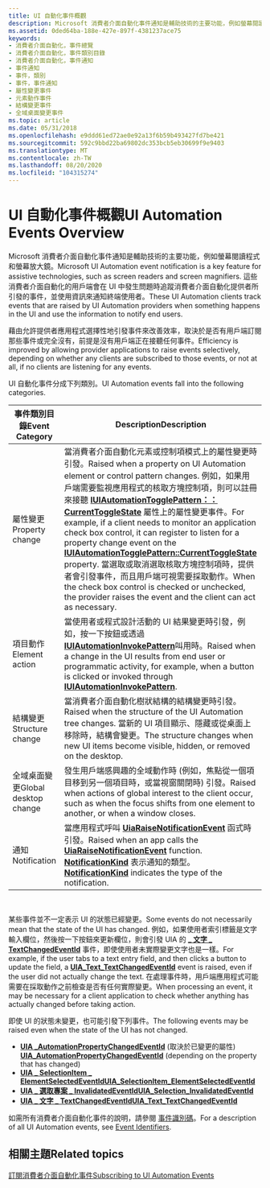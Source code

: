 ```yaml
---
title: UI 自動化事件概觀
description: Microsoft 消費者介面自動化事件通知是輔助技術的主要功能，例如螢幕閱讀程式和螢幕放大鏡。
ms.assetid: 0ded64ba-188e-427e-897f-4381237ace75
keywords:
- 消費者介面自動化，事件總覽
- 消費者介面自動化，事件類別目錄
- 消費者介面自動化，事件通知
- 事件通知
- 事件，類別
- 事件，事件通知
- 屬性變更事件
- 元素動作事件
- 結構變更事件
- 全域桌面變更事件
ms.topic: article
ms.date: 05/31/2018
ms.openlocfilehash: e9ddd61ed72ae0e92a13f6b59b493427fd7be421
ms.sourcegitcommit: 592c9bbd22ba69802dc353bcb5eb30699f9e9403
ms.translationtype: MT
ms.contentlocale: zh-TW
ms.lasthandoff: 08/20/2020
ms.locfileid: "104315274"
---
```

# <a name="ui-automation-events-overview"></a><span data-ttu-id="df2a4-113">UI 自動化事件概觀</span><span class="sxs-lookup"><span data-stu-id="df2a4-113">UI Automation Events Overview</span></span>

<span data-ttu-id="df2a4-114">Microsoft 消費者介面自動化事件通知是輔助技術的主要功能，例如螢幕閱讀程式和螢幕放大鏡。</span><span class="sxs-lookup"><span data-stu-id="df2a4-114">Microsoft UI Automation event notification is a key feature for assistive technologies, such as screen readers and screen magnifiers.</span></span> <span data-ttu-id="df2a4-115">這些消費者介面自動化的用戶端會在 UI 中發生問題時追蹤消費者介面自動化提供者所引發的事件，並使用資訊來通知終端使用者。</span><span class="sxs-lookup"><span data-stu-id="df2a4-115">These UI Automation clients track events that are raised by UI Automation providers when something happens in the UI and use the information to notify end users.</span></span>

<span data-ttu-id="df2a4-116">藉由允許提供者應用程式選擇性地引發事件來改善效率，取決於是否有用戶端訂閱那些事件或完全沒有，前提是沒有用戶端正在接聽任何事件。</span><span class="sxs-lookup"><span data-stu-id="df2a4-116">Efficiency is improved by allowing provider applications to raise events selectively, depending on whether any clients are subscribed to those events, or not at all, if no clients are listening for any events.</span></span>

<span data-ttu-id="df2a4-117">UI 自動化事件分成下列類別。</span><span class="sxs-lookup"><span data-stu-id="df2a4-117">UI Automation events fall into the following categories.</span></span>



| <span data-ttu-id="df2a4-118">事件類別目錄</span><span class="sxs-lookup"><span data-stu-id="df2a4-118">Event Category</span></span>        | <span data-ttu-id="df2a4-119">Description</span><span class="sxs-lookup"><span data-stu-id="df2a4-119">Description</span></span>                                                                                                                                                                                                                                                                                                                                                                                                                                                          |
|-----------------------|----------------------------------------------------------------------------------------------------------------------------------------------------------------------------------------------------------------------------------------------------------------------------------------------------------------------------------------------------------------------------------------------------------------------------------------------------------------------|
| <span data-ttu-id="df2a4-120">屬性變更</span><span class="sxs-lookup"><span data-stu-id="df2a4-120">Property change</span></span>       | <span data-ttu-id="df2a4-121">當消費者介面自動化元素或控制項模式上的屬性變更時引發。</span><span class="sxs-lookup"><span data-stu-id="df2a4-121">Raised when a property on UI Automation element or control pattern changes.</span></span> <span data-ttu-id="df2a4-122">例如，如果用戶端需要監視應用程式的核取方塊控制項，則可以註冊來接聽 [**IUIAutomationTogglePattern：： CurrentToggleState**](/windows/desktop/api/UIAutomationClient/nf-uiautomationclient-iuiautomationtogglepattern-get_currenttogglestate) 屬性上的屬性變更事件。</span><span class="sxs-lookup"><span data-stu-id="df2a4-122">For example, if a client needs to monitor an application check box control, it can register to listen for a property change event on the [**IUIAutomationTogglePattern::CurrentToggleState**](/windows/desktop/api/UIAutomationClient/nf-uiautomationclient-iuiautomationtogglepattern-get_currenttogglestate) property.</span></span> <span data-ttu-id="df2a4-123">當選取或取消選取核取方塊控制項時，提供者會引發事件，而且用戶端可視需要採取動作。</span><span class="sxs-lookup"><span data-stu-id="df2a4-123">When the check box control is checked or unchecked, the provider raises the event and the client can act as necessary.</span></span> |
| <span data-ttu-id="df2a4-124">項目動作</span><span class="sxs-lookup"><span data-stu-id="df2a4-124">Element action</span></span>        | <span data-ttu-id="df2a4-125">當使用者或程式設計活動的 UI 結果變更時引發，例如，按一下按鈕或透過 [**IUIAutomationInvokePattern**](/windows/desktop/api/UIAutomationClient/nn-uiautomationclient-iuiautomationinvokepattern)叫用時。</span><span class="sxs-lookup"><span data-stu-id="df2a4-125">Raised when a change in the UI results from end user or programmatic activity, for example, when a button is clicked or invoked through [**IUIAutomationInvokePattern**](/windows/desktop/api/UIAutomationClient/nn-uiautomationclient-iuiautomationinvokepattern).</span></span>                                                                                                                                                                                                                                                     |
| <span data-ttu-id="df2a4-126">結構變更</span><span class="sxs-lookup"><span data-stu-id="df2a4-126">Structure change</span></span>      | <span data-ttu-id="df2a4-127">當消費者介面自動化樹狀結構的結構變更時引發。</span><span class="sxs-lookup"><span data-stu-id="df2a4-127">Raised when the structure of the UI Automation tree changes.</span></span> <span data-ttu-id="df2a4-128">當新的 UI 項目顯示、隱藏或從桌面上移除時，結構會變更。</span><span class="sxs-lookup"><span data-stu-id="df2a4-128">The structure changes when new UI items become visible, hidden, or removed on the desktop.</span></span>                                                                                                                                                                                                                                                                                                              |
| <span data-ttu-id="df2a4-129">全域桌面變更</span><span class="sxs-lookup"><span data-stu-id="df2a4-129">Global desktop change</span></span> | <span data-ttu-id="df2a4-130">發生用戶端感興趣的全域動作時 (例如，焦點從一個項目移到另一個項目時，或當視窗關閉時) 引發。</span><span class="sxs-lookup"><span data-stu-id="df2a4-130">Raised when actions of global interest to the client occur, such as when the focus shifts from one element to another, or when a window closes.</span></span>                                                                                                                                                                                                                                                                                                                      |
| <span data-ttu-id="df2a4-131">通知</span><span class="sxs-lookup"><span data-stu-id="df2a4-131">Notification</span></span>          | <span data-ttu-id="df2a4-132">當應用程式呼叫 [**UiaRaiseNotificationEvent**](https://www.bing.com/search?q=**UiaRaiseNotificationEvent**) 函式時引發。</span><span class="sxs-lookup"><span data-stu-id="df2a4-132">Raised when an app calls the [**UiaRaiseNotificationEvent**](https://www.bing.com/search?q=**UiaRaiseNotificationEvent**) function.</span></span> <span data-ttu-id="df2a4-133">[**NotificationKind**](/windows/win32/api/uiautomationcore/ne-uiautomationcore-notificationkind) 表示通知的類型。</span><span class="sxs-lookup"><span data-stu-id="df2a4-133">[**NotificationKind**](/windows/win32/api/uiautomationcore/ne-uiautomationcore-notificationkind) indicates the type of the notification.</span></span>                                                                                                                                                                                                                                                 |



 

<span data-ttu-id="df2a4-134">某些事件並不一定表示 UI 的狀態已經變更。</span><span class="sxs-lookup"><span data-stu-id="df2a4-134">Some events do not necessarily mean that the state of the UI has changed.</span></span> <span data-ttu-id="df2a4-135">例如，如果使用者索引標籤是文字輸入欄位，然後按一下按鈕來更新欄位，則會引發 UIA 的 [**\_ 文字 \_ TextChangedEventId**](uiauto-event-ids.md) 事件，即使使用者未實際變更文字也是一樣。</span><span class="sxs-lookup"><span data-stu-id="df2a4-135">For example, if the user tabs to a text entry field, and then clicks a button to update the field, a [**UIA\_Text\_TextChangedEventId**](uiauto-event-ids.md) event is raised, even if the user did not actually change the text.</span></span> <span data-ttu-id="df2a4-136">在處理事件時，用戶端應用程式可能需要在採取動作之前檢查是否有任何實際變更。</span><span class="sxs-lookup"><span data-stu-id="df2a4-136">When processing an event, it may be necessary for a client application to check whether anything has actually changed before taking action.</span></span>

<span data-ttu-id="df2a4-137">即使 UI 的狀態未變更，也可能引發下列事件。</span><span class="sxs-lookup"><span data-stu-id="df2a4-137">The following events may be raised even when the state of the UI has not changed.</span></span>

-   <span data-ttu-id="df2a4-138">[**UIA \_AutomationPropertyChangedEventId**](uiauto-event-ids.md) (取決於已變更的屬性) </span><span class="sxs-lookup"><span data-stu-id="df2a4-138">[**UIA\_AutomationPropertyChangedEventId**](uiauto-event-ids.md) (depending on the property that has changed)</span></span>
-   [<span data-ttu-id="df2a4-139">**UIA \_ SelectionItem \_ ElementSelectedEventId**</span><span class="sxs-lookup"><span data-stu-id="df2a4-139">**UIA\_SelectionItem\_ElementSelectedEventId**</span></span>](uiauto-event-ids.md)
-   [<span data-ttu-id="df2a4-140">**UIA \_ 選取專案 \_ InvalidatedEventId**</span><span class="sxs-lookup"><span data-stu-id="df2a4-140">**UIA\_Selection\_InvalidatedEventId**</span></span>](uiauto-event-ids.md)
-   [<span data-ttu-id="df2a4-141">**UIA \_ 文字 \_ TextChangedEventId**</span><span class="sxs-lookup"><span data-stu-id="df2a4-141">**UIA\_Text\_TextChangedEventId**</span></span>](uiauto-event-ids.md)

<span data-ttu-id="df2a4-142">如需所有消費者介面自動化事件的說明，請參閱 [事件識別碼](uiauto-event-ids.md)。</span><span class="sxs-lookup"><span data-stu-id="df2a4-142">For a description of all UI Automation events, see [Event Identifiers](uiauto-event-ids.md).</span></span>

## <a name="related-topics"></a><span data-ttu-id="df2a4-143">相關主題</span><span class="sxs-lookup"><span data-stu-id="df2a4-143">Related topics</span></span>

<dl> <dt>

[<span data-ttu-id="df2a4-144">訂閱消費者介面自動化事件</span><span class="sxs-lookup"><span data-stu-id="df2a4-144">Subscribing to UI Automation Events</span></span>](uiauto-eventsforclients.md)
</dt> </dl>

 

 